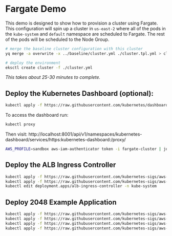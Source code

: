 # Fargate Demo

This demo is designed to show how to provision a cluster using Fargate. This configuration will spin up a cluster in `us-east-2` where all of the pods in the `kube-system` and `default` namespace are scheduled to Fargate. The rest of the pods will be scheduled to the Node Group.

```bash
# merge the baseline cluster configuration with this cluster
yq merge -a overwrite -x ../baseline/cluster.yml ./cluster.tpl.yml > cluster.yml

# deploy the environment
eksctl create cluster -f ./cluster.yml
```

_This takes about 25-30 minutes to complete._

## Deploy the Kubernetes Dashboard (optional):

```bash
kubectl apply -f https://raw.githubusercontent.com/kubernetes/dashboard/v2.0.0-beta8/aio/deploy/recommended.yaml
```

To access the dashboard run:

```bash
kubectl proxy
```

Then visit: http://localhost:8001/api/v1/namespaces/kubernetes-dashboard/services/https:kubernetes-dashboard:/proxy/

```bash
AWS_PROFILE=sandbox aws-iam-authenticator token -i fargate-cluster | jq -r '.status.token'
```

## Deploy the ALB Ingress Controller

```bash
kubectl apply -f https://raw.githubusercontent.com/kubernetes-sigs/aws-alb-ingress-controller/v1.1.4/docs/examples/rbac-role.yaml
kubectl apply -f https://raw.githubusercontent.com/kubernetes-sigs/aws-alb-ingress-controller/v1.1.4/docs/examples/alb-ingress-controller.yaml
kubectl edit deployment.apps/alb-ingress-controller -n kube-system
```

## Deploy 2048 Example Application

```bash
kubectl apply -f https://raw.githubusercontent.com/kubernetes-sigs/aws-alb-ingress-controller/v1.1.4/docs/examples/2048/2048-namespace.yaml
kubectl apply -f https://raw.githubusercontent.com/kubernetes-sigs/aws-alb-ingress-controller/v1.1.4/docs/examples/2048/2048-deployment.yaml
kubectl apply -f https://raw.githubusercontent.com/kubernetes-sigs/aws-alb-ingress-controller/v1.1.4/docs/examples/2048/2048-service.yaml
kubectl apply -f https://raw.githubusercontent.com/kubernetes-sigs/aws-alb-ingress-controller/v1.1.4/docs/examples/2048/2048-ingress.yaml
```
